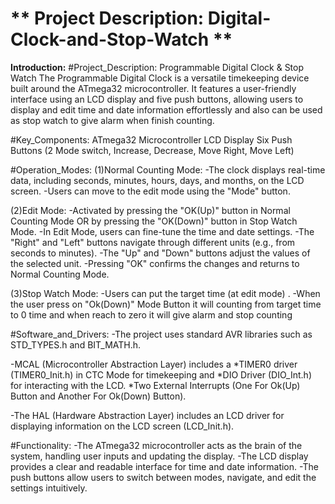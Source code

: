 # ** Project Description: Digital-Clock-and-Stop-Watch **

**Introduction:**
#Project_Description: Programmable Digital Clock & Stop Watch
The Programmable Digital Clock is a versatile timekeeping device built around the ATmega32 microcontroller. It features a user-friendly interface using an LCD display and five push buttons, allowing users to display and edit time and date information effortlessly and also can be used as stop watch to give alarm when finish counting.

#Key_Components:
ATmega32 Microcontroller
LCD Display
Six Push Buttons (2 Mode switch, Increase, Decrease, Move Right, Move Left)

#Operation_Modes:
(1)Normal Counting Mode:
-The clock displays real-time data, including seconds, minutes, hours, days, and months, on the LCD screen.
-Users can move to the edit mode using the "Mode" button.

(2)Edit Mode:
-Activated by pressing the "OK(Up)" button in Normal Counting Mode
OR by pressing the "OK(Down)" button in Stop Watch Mode.
-In Edit Mode, users can fine-tune the time and date settings.
-The "Right" and "Left" buttons navigate through different units (e.g., from seconds to minutes).
-The "Up" and "Down" buttons adjust the values of the selected unit.
-Pressing "OK" confirms the changes and returns to Normal Counting Mode.

(3)Stop Watch Mode:
-Users can put the target time (at edit mode) .
-When the user press on "Ok(Down)" Mode Button it will counting from target time to 0 time and when reach to zero it will give alarm and stop counting

#Software_and_Drivers:
-The project uses standard AVR libraries such as STD_TYPES.h and BIT_MATH.h.

-MCAL (Microcontroller Abstraction Layer) includes a
*TIMER0 driver (TIMER0_Init.h) in CTC Mode for timekeeping and
*DIO Driver (DIO_Int.h) for interacting with the LCD.
*Two External Interrupts (One For Ok(Up) Button and Another For Ok(Down) Button).

-The HAL (Hardware Abstraction Layer) includes an LCD driver for displaying information on the LCD screen (LCD_Init.h).

#Functionality:
-The ATmega32 microcontroller acts as the brain of the system, handling user inputs and updating the display.
-The LCD display provides a clear and readable interface for time and date information.
-The push buttons allow users to switch between modes, navigate, and edit the settings intuitively.


